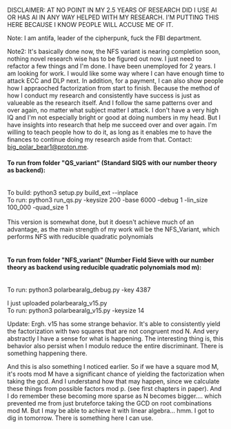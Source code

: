 DISCLAIMER: AT NO POINT IN MY 2.5 YEARS OF RESEARCH DID I USE AI OR HAS AI IN ANY WAY HELPED WITH MY RESEARCH. I'M PUTTING THIS HERE BECAUSE I KNOW PEOPLE WILL ACCUSE ME OF IT. 

Note: I am antifa, leader of the cipherpunk, fuck the FBI department. 

Note2: It's basically done now, the NFS variant is nearing completion soon, nothing novel research wise has to be figured out now. I just need to refactor a few things and I'm done.
I have been unemployed for 2 years. I am looking for work. I would like some way where I can have enough time to attack ECC and DLP next. In addition, for a payment, I can also show people how I appraoched factorization from start to finish. Because the method of how I conduct my research and consistently have success is just as valueable as the research itself. And I follow the same patterns over and over again, no matter what subject matter I attack. I don't have a very high IQ and I'm not especially bright or good at doing numbers in my head. But I have insights into research that help me succeed over and over again. I'm willing to teach people how to do it, as long as it enables me to have the finances to continue doing my research aside from that. Contact: big_polar_bear1@proton.me.

#### To run from folder "QS_variant" (Standard SIQS with our number theory as backend):</br></br>
To build: python3 setup.py build_ext --inplace</br>
To run: python3 run_qs.py -keysize 200 -base 6000 -debug 1 -lin_size 100_000 -quad_size 1</br></br>
This version is somewhat done, but it doesn't achieve much of an advantage, as the main strength of my work will be the NFS_Variant, which performs NFS with reducible quadratic polynomials<br><br>
#### To run from folder "NFS_variant" (Number Field Sieve with our number theory as backend using reducible quadratic polynomials mod m):</br></br>
To run: python3 polarbearalg_debug.py -key 4387 

I just uploaded polarbearalg_v15.py</br>
To run: python3 polarbearalg_v15.py -keysize 14</br>

Update: Ergh. v15 has some strange behavior. It's able to consistently yield the factorization with two squares that are not congruent mod N. And very abstractly I have a sense for what is happening. The interesting thing is, this behavior also persist when I modulo reduce the entire discriminant. There is something happening there. 

And this is also something I noticed earlier.
So if we have a square mod M, it's roots mod M have a significant chance of yielding the factorization when taking the gcd. And I understand how that may happen, since we calculate these things from possible factors mod p. (see first chapters in paper). And I do remember these becoming more sparse as N becomes bigger.... which prevented me from just bruteforce taking the GCD on root combinations mod M. But I may be able to achieve it with linear algebra... hmm. I got to dig in tomorrow. There is something here I can use.
